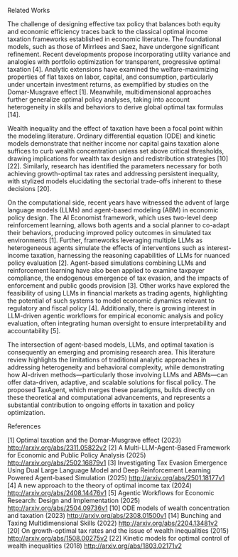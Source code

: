 Related Works

The challenge of designing effective tax policy that balances both equity and economic efficiency traces back to the classical optimal income taxation frameworks established in economic literature. The foundational models, such as those of Mirrlees and Saez, have undergone significant refinement. Recent developments propose incorporating utility variance and analogies with portfolio optimization for transparent, progressive optimal taxation [4]. Analytic extensions have examined the welfare-maximizing properties of flat taxes on labor, capital, and consumption, particularly under uncertain investment returns, as exemplified by studies on the Domar-Musgrave effect [1]. Meanwhile, multidimensional approaches further generalize optimal policy analyses, taking into account heterogeneity in skills and behaviors to derive global optimal tax formulas [14].

Wealth inequality and the effect of taxation have been a focal point within the modeling literature. Ordinary differential equation (ODE) and kinetic models demonstrate that neither income nor capital gains taxation alone suffices to curb wealth concentration unless set above critical thresholds, drawing implications for wealth tax design and redistribution strategies [10][22]. Similarly, research has identified the parameters necessary for both achieving growth-optimal tax rates and addressing persistent inequality, with stylized models elucidating the sectorial trade-offs inherent to these decisions [20].

On the computational side, recent years have witnessed the advent of large language models (LLMs) and agent-based modeling (ABM) in economic policy design. The AI Economist framework, which uses two-level deep reinforcement learning, allows both agents and a social planner to co-adapt their behaviors, producing improved policy outcomes in simulated tax environments [1]. Further, frameworks leveraging multiple LLMs as heterogeneous agents simulate the effects of interventions such as interest-income taxation, harnessing the reasoning capabilities of LLMs for nuanced policy evaluation [2]. Agent-based simulations combining LLMs and reinforcement learning have also been applied to examine taxpayer compliance, the endogenous emergence of tax evasion, and the impacts of enforcement and public goods provision [3]. Other works have explored the feasibility of using LLMs in financial markets as trading agents, highlighting the potential of such systems to model economic dynamics relevant to regulatory and fiscal policy [4]. Additionally, there is growing interest in LLM-driven agentic workflows for empirical economic analysis and policy evaluation, often integrating human oversight to ensure interpretability and accountability [5].

The intersection of agent-based models, LLMs, and optimal taxation is consequently an emerging and promising research area. This literature review highlights the limitations of traditional analytic approaches in addressing heterogeneity and behavioral complexity, while demonstrating how AI-driven methods—particularly those involving LLMs and ABMs—can offer data-driven, adaptive, and scalable solutions for fiscal policy. The proposed TaxAgent, which merges these paradigms, builds directly on these theoretical and computational advancements, and represents a substantial contribution to ongoing efforts in taxation and policy optimization.

References

[1] Optimal taxation and the Domar-Musgrave effect (2023) http://arxiv.org/abs/2311.05822v2
[2] A Multi-LLM-Agent-Based Framework for Economic and Public Policy Analysis (2025) http://arxiv.org/abs/2502.16879v1
[3] Investigating Tax Evasion Emergence Using Dual Large Language Model and Deep Reinforcement Learning Powered Agent-based Simulation (2025) http://arxiv.org/abs/2501.18177v1
[4] A new approach to the theory of optimal income tax (2024) http://arxiv.org/abs/2408.14476v1
[5] Agentic Workflows for Economic Research: Design and Implementation (2025) http://arxiv.org/abs/2504.09736v1
[10] ODE models of wealth concentration and taxation (2023) http://arxiv.org/abs/2308.01500v1
[14] Bunching and Taxing Multidimensional Skills (2022) http://arxiv.org/abs/2204.13481v2
[20] On growth-optimal tax rates and the issue of wealth inequalities (2015) http://arxiv.org/abs/1508.00275v2
[22] Kinetic models for optimal control of wealth inequalities (2018) http://arxiv.org/abs/1803.02171v2